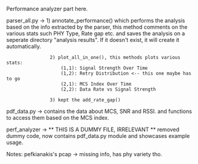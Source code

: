 Performance analyzer part here.


parser_all.py ->    1) annotate_performance() which performs the analysis
                    based on the info extracted by the parser, this method comments
                    on the various stats such PHY Type, Rate gap etc. and saves the analysis on
                    a seperate directory "analysis results". If it doesn't exist, it will create it automatically.
                    
                    2) plot_all_in_one(), this methods plots various stats:
                        (1,1): Signal Strength Over Time
                        (1,2): Retry Distribution <-- this one maybe has to go
                        (2,1): MCS Index Over Time
                        (2,2): Data Rate vs Signal Strength

                    3) kept the add_rate_gap()

pdf_data.py -> contains the data about MCS, SNR and RSSI. 
                and functions to access them based on the MCS index.


perf_analyzer ->    ** THIS IS A DUMMY FILE, IRRELEVANT **
                    removed dummy code, now contains pdf_data.py module and showcases example usage.


Notes:
pefkianakis's pcap -> missing info, has phy variety tho.
